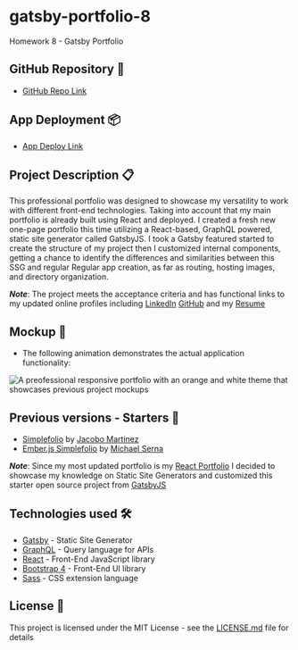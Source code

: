 # gatsby-portfolio-8

Homework 8 - Gatsby Portfolio

## GitHub Repository 🚀

- [GitHub Repo Link](https://github.com/AdrianoArmen/gatsby-portfolio-8)

## App Deployment 📦

- [App Deploy Link](https://determined-volhard-b649b0.netlify.app/)

## Project Description 📋

This professional portfolio was designed to showcase my versatility to work with different front-end technologies. Taking into account that my main portfolio is already built using React and deployed. I created a fresh new one-page portfolio this time utilizing a React-based, GraphQL powered, static site generator called GatsbyJS. I took a Gatsby featured started to create the structure of my project then I customized internal components, getting a chance to identify the differences and similarities between this SSG and regular Regular app creation, as far as routing, hosting images, and directory organization.

**_Note_**: The project meets the acceptance criteria and has functional links to my updated online profiles including [LinkedIn](https://www.linkedin.com/in/adriano-armendaris/) [GitHub](https://github.com/AdrianoArmen) and my [Resume](https://drive.google.com/file/d/1kg6Mfy4G0UMV_z7aZ_5ic8V4bVmhDpul/view?usp=sharing)

## Mockup 🔧

- The following animation demonstrates the actual application functionality:

![A preofessional responsive portfolio with an orange and white theme that showcases previous project mockups](./readmeimg/appfunctionality.gif)

## Previous versions - Starters 👥

- [Simplefolio](https://github.com/cobidev/simplefolio) by [Jacobo Martinez](https://github.com/cobidev)
- [Ember.js Simplefolio](https://github.com/sernadesigns/simplefolio-ember) by [Michael Serna](https://www.gatsbyjs.com/)

**_Note_**: Since my most updated portfolio is my [React Portfolio](https://determined-volhard-b649b0.netlify.app/) I decided to showcase my knowledge on Static Site Generators and customized this starter open source project from [GatsbyJS](https://determined-volhard-b649b0.netlify.app/)

## Technologies used 🛠️

- [Gatsby](https://www.gatsbyjs.org/) - Static Site Generator
- [GraphQL](https://graphql.org/) - Query language for APIs
- [React](https://es.reactjs.org/) - Front-End JavaScript library
- [Bootstrap 4](https://getbootstrap.com/docs/4.3/getting-started/introduction/) - Front-End UI library
- [Sass](https://sass-lang.com/documentation) - CSS extension language

## License 📄

This project is licensed under the MIT License - see the [LICENSE.md](LICENSE.md) file for details
